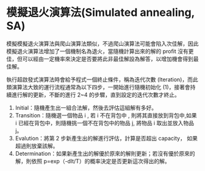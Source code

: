 # 模擬退火演算法(Simulated annealing, SA)

模擬模擬退火演算法與爬山演算法類似，不過爬山演算法可能會陷入次佳解，因此模擬退火演算法增加了一個機制名為退火，當隨機計算出來的解的 profit 沒有更佳，但可以經由一定機率來決定是否要將此非最佳解設為解答，以增加機會得到最佳解。

執行超啟發式演算法時會給予程式一個終止條件，稱為迭代次數 (Iteration)，而此類演算法大致的運行流程通常為以下四步，一開始進行隨機初始化 (1)，接著會持續進行解的更新，不斷的進行 2~4 的步驟，直到設定的迭代次數才終止。
1. Initial：隨機產生出一組合法解，然後去評估這組解有多好。
2. Transition：隨機選一個物品 i , 若 i 不在背包中 , 則將其直接放到背包中,如果 i 已經在背包中，則隨機挑一個不在背包中的物品 j, 將物品 i 取出並放入物品 j。
3. Evalution：將第 2 步新產生出的解進行評估，計算是否超出 capacity， 如果超過則放棄該解。
4. Determination：如果新產生出的解優於原來的解則更新；若沒有優於原來的解，則依照 p=exp（-dlt/T）的概率決定是否更新這次得出的解。

